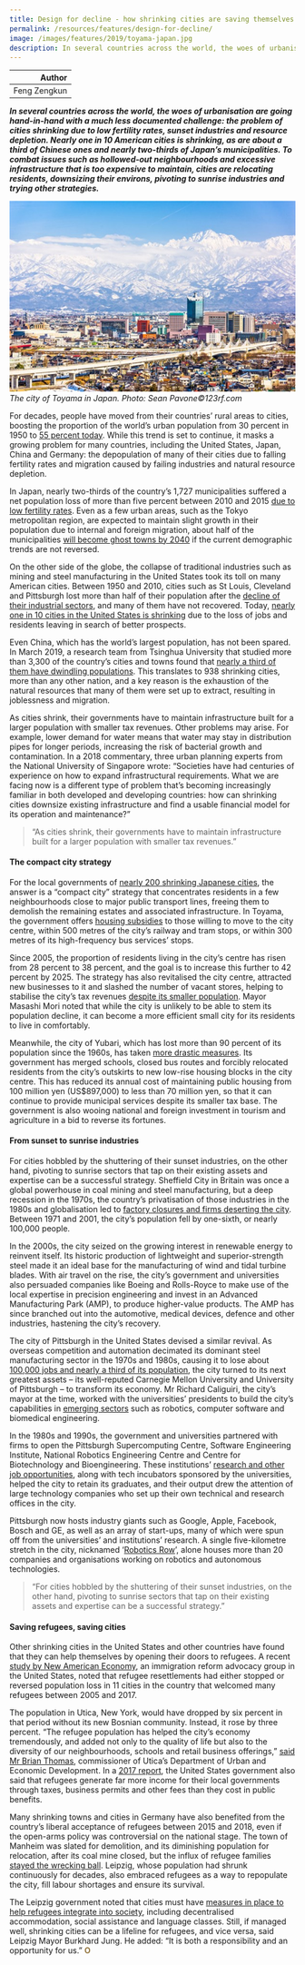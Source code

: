 ```yaml
---
title: Design for decline - how shrinking cities are saving themselves
permalink: /resources/features/design-for-decline/
image: /images/features/2019/toyama-japan.jpg
description: In several countries across the world, the woes of urbanisation are going hand-in-hand with a much less documented challenge: the problem of cities shrinking due to low fertility rates, sunset industries and resource depletion. Nearly one in 10 American cities is shrinking, as are about a third of Chinese ones and nearly two-thirds of Japan’s municipalities. To combat issues such as hollowed-out neighbourhoods and excessive infrastructure that is too expensive to maintain, cities are relocating residents, downsizing their environs, pivoting to sunrise industries and trying other strategies. 
---
```


| Author |
|---:|
| Feng Zengkun |

***In several countries across the world, the woes of urbanisation are going hand-in-hand with a much less documented challenge: the problem of cities shrinking due to low fertility rates, sunset industries and resource depletion. Nearly one in 10 American cities is shrinking, as are about a third of Chinese ones and nearly two-thirds of Japan’s municipalities. To combat issues such as hollowed-out neighbourhoods and excessive infrastructure that is too expensive to maintain, cities are relocating residents, downsizing their environs, pivoting to sunrise industries and trying other strategies.***

![The city of Toyama in Japan](/images/features/2019/toyama-japan.jpg/)*The city of Toyama in Japan. Photo: Sean Pavone©123rf.com*

For decades, people have moved from their countries’ rural areas to cities, boosting the proportion of the world’s urban population from 30 percent in 1950 to [55 percent today](https://population.un.org/wup/Publications/Files/WUP2018-KeyFacts.pdf). While this trend is set to continue, it masks a growing problem for many countries, including the United States, Japan, China and Germany: the depopulation of many of their cities due to falling fertility rates and migration caused by failing industries and natural resource depletion. 

In Japan, nearly two-thirds of the country’s 1,727 municipalities suffered a net population loss of more than five percent between 2010 and 2015 [due to low fertility rates](https://www.metropolitiques.eu/Mitigating-urban-decline-through-the-compact-city-Reflections-on-15-years-of.html). Even as a few urban areas, such as the Tokyo metropolitan region, are expected to maintain slight growth in their population due to internal and foreign migration, about half of the municipalities [will become ghost towns by 2040](https://www.straitstimes.com/asia/east-asia/greyest-city-in-japan-fights-depopulation-bankruptcy) if the current demographic trends are not reversed. 

On the other side of the globe, the collapse of traditional industries such as mining and steel manufacturing in the United States took its toll on many American cities. Between 1950 and 2010, cities such as St Louis, Cleveland and Pittsburgh lost more than half of their population after the [decline of their industrial sectors](https://theconversation.com/managing-shrinking-cities-in-an-expanding-world-91448), and many of them have not recovered. Today, [nearly one in 10 cities in the United States is shrinking](https://www.economist.com/leaders/2015/05/30/how-to-shrink-a-city) due to the loss of jobs and residents leaving in search of better prospects. 

Even China, which has the world’s largest population, has not been spared. In March 2019, a research team from Tsinghua University that studied more than 3,300 of the country’s cities and towns found that [nearly a third of them have dwindling populations](https://www.scmp.com/economy/china-economy/article/3002219/almost-one-third-chinese-cities-are-shrinking-city-planners). This translates to 938 shrinking cities, more than any other nation, and a key reason is the exhaustion of the natural resources that many of them were set up to extract, resulting in joblessness and migration. 

As cities shrink, their governments have to maintain infrastructure built for a larger population with smaller tax revenues. Other problems may arise. For example, lower demand for water means that water may stay in distribution pipes for longer periods, increasing the risk of bacterial growth and contamination. In a 2018 commentary, three urban planning experts from the National University of Singapore wrote: “Societies have had centuries of experience on how to expand infrastructural requirements. What we are facing now is a different type of problem that’s becoming increasingly familiar in both developed and developing countries: how can shrinking cities downsize existing infrastructure and find a usable financial model for its operation and maintenance?” 

> “As cities shrink, their governments have to maintain infrastructure built for a larger population with smaller tax revenues.”

#### **The compact city strategy**

For the local governments of [nearly 200 shrinking Japanese cities](https://apolitical.co/solution_article/japan-wants-to-help-the-elderly-by-making-cities-more-dense/), the answer is a “compact city” strategy that concentrates residents in a few neighbourhoods close to major public transport lines, freeing them to demolish the remaining estates and associated infrastructure. In Toyama, the government offers [housing subsidies](http://www.clair.or.jp/e/2016-4-1Toyama%20City.pdf) to those willing to move to the city centre, within 500 metres of the city’s railway and tram stops, or within 300 metres of its high-frequency bus services’ stops. 

Since 2005, the proportion of residents living in the city’s centre has risen from 28 percent to 38 percent, and the goal is to increase this further to 42 percent by 2025. The strategy has also revitalised the city centre, attracted new businesses to it and slashed the number of vacant stores, helping to stabilise the city’s tax revenues [despite its smaller population](https://www.economist.com/asia/2018/01/11/a-small-japanese-city-shrinks-with-dignity). Mayor Masashi Mori noted that while the city is unlikely to be able to stem its population decline, it can become a more efficient small city for its residents to live in comfortably. 

Meanwhile, the city of Yubari, which has lost more than 90 percent of its population since the 1960s, has taken [more drastic measures](https://www.japantimes.co.jp/news/2016/09/26/business/deserted-yubari-tries-creating-new-population-nucleus-test-case-japan/#.XNN3U6ZS8b0). Its government has merged schools, closed bus routes and forcibly relocated residents from the city’s outskirts to new low-rise housing blocks in the city centre. This has reduced its annual cost of maintaining public housing from 100 million yen (US$897,000) to less than 70 million yen, so that it can continue to provide municipal services despite its smaller tax base. The government is also wooing national and foreign investment in tourism and agriculture in a bid to reverse its fortunes. 

#### **From sunset to sunrise industries**

For cities hobbled by the shuttering of their sunset industries, on the other hand, pivoting to sunrise sectors that tap on their existing assets and expertise can be a successful strategy. Sheffield City in Britain was once a global powerhouse in coal mining and steel manufacturing, but a deep recession in the 1970s, the country’s privatisation of those industries in the 1980s and globalisation led to [factory closures and firms deserting the city](http://sticerd.lse.ac.uk/dps/case/cr/casereport103.pdf). Between 1971 and 2001, the city’s population fell by one-sixth, or nearly 100,000 people. 

In the 2000s, the city seized on the growing interest in renewable energy to reinvent itself. Its historic production of lightweight and superior-strength steel made it an ideal base for the manufacturing of wind and tidal turbine blades. With air travel on the rise, the city’s government and universities also persuaded companies like Boeing and Rolls-Royce to make use of the local expertise in precision engineering and invest in an Advanced Manufacturing Park (AMP), to produce higher-value products. The AMP has since branched out into the automotive, medical devices, defence and other industries, hastening the city’s recovery. 

The city of Pittsburgh in the United States devised a similar revival. As overseas competition and automation decimated its dominant steel manufacturing sector in the 1970s and 1980s, causing it to lose about [100,000 jobs and nearly a third of its population](https://nextcity.org/daily/entry/how-the-once-struggling-pittsburgh-is-reinventing-itself-as-innovation-hub), the city turned to its next greatest assets – its well-reputed Carnegie Mellon University and University of Pittsburgh – to transform its economy. Mr Richard Caliguiri, the city’s mayor at the time, worked with the universities’ presidents to build the city’s capabilities in [emerging sectors](http://www.briem.com/files/strategy21.pdf) such as robotics, computer software and biomedical engineering. 

In the 1980s and 1990s, the government and universities partnered with firms to open the Pittsburgh Supercomputing Centre, Software Engineering Institute, National Robotics Engineering Centre and Centre for Biotechnology and Bioengineering. These institutions’ [research and other job opportunities](https://www.pewtrusts.org/en/research-and-analysis/blogs/stateline/2018/12/12/the-mystery-of-pittsburgh-how-some-shrinking-cities-are-thriving-in-the-new-economy), along with tech incubators sponsored by the universities, helped the city to retain its graduates, and their output drew the attention of large technology companies who set up their own technical and research offices in the city. 

Pittsburgh now hosts industry giants such as Google, Apple, Facebook, Bosch and GE, as well as an array of start-ups, many of which were spun off from the universities’ and institutions’ research. A single five-kilometre stretch in the city, nicknamed ‘[Robotics Row](https://archive.triblive.com/local/pittsburgh-allegheny/tech-firms-keep-expanding-robotics-row-pittsburghs-mini-silicon-valley/)’, alone houses more than 20 companies and organisations working on robotics and autonomous technologies. 

> “For cities hobbled by the shuttering of their sunset industries, on the other hand, pivoting to sunrise sectors that tap on their existing assets and expertise can be a successful strategy.”

#### **Saving refugees, saving cities**

Other shrinking cities in the United States and other countries have found that they can help themselves by opening their doors to refugees. A recent [study by New American Economy](https://www.citylab.com/equity/2019/01/refugee-admissions-resettlement-trump-immigration/580318/), an immigration reform advocacy group in the United States, noted that refugee resettlements had either stopped or reversed population loss in 11 cities in the country that welcomed many refugees between 2005 and 2017. 

The population in Utica, New York, would have dropped by six percent in that period without its new Bosnian community. Instead, it rose by three percent. “The refugee population has helped the city’s economy tremendously, and added not only to the quality of life but also to the diversity of our neighbourhoods, schools and retail business offerings,” [said Mr Brian Thomas](https://www.cnbc.com/2018/07/02/how-refugees-continue-boosting-new-yorks-rust-belt-economy.html), commissioner of Utica’s Department of Urban and Economic Development. In a [2017 report](https://www.nytimes.com/2017/09/18/us/politics/refugees-revenue-cost-report-trump.html), the United States government also said that refugees generate far more income for their local governments through taxes, business permits and other fees than they cost in public benefits. 

Many shrinking towns and cities in Germany have also benefited from the country’s liberal acceptance of refugees between 2015 and 2018, even if the open-arms policy was controversial on the national stage. The town of Manheim was slated for demolition, and its diminishing population for relocation, after its coal mine closed, but the influx of refugee families [stayed the wrecking ball](https://www.theglobeandmail.com/opinion/why-german-mayors-are-leading-the-migrant-welcome-wagon/article26482154/). Leipzig, whose population had shrunk continuously for decades, also embraced refugees as a way to repopulate the city, fill labour shortages and ensure its survival. 

The Leipzig government noted that cities must have [measures in place to help refugees integrate into society](https://www.resettlement.eu/page/cities-welcome-refugees-leipzig), including decentralised accommodation, social assistance and language classes. Still, if managed well, shrinking cities can be a lifeline for refugees, and vice versa, said Leipzig Mayor Burkhard Jung. He added: “It is both a responsibility and an opportunity for us.”  **<font color="#967942">O</font>**
